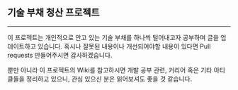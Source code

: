 ## 기술 부채 청산 프로젝트

---

이 프로젝트는 개인적으로 안고 있는 기술 부채를 하나씩 털어내고자 공부하며 글을 업데이트하고 있습니다. 혹시나 잘못된 내용이나 개선되어야할 내용이 있다면 Pull requests 만들어주시면 감사하겠습니다. 

뿐만 아니라 이 프로젝트의 Wiki를 참고하시면 개발 공부 관련, 커리어 혹은 기타 아티클들을 정리하고 있으니, 관심 있으신 분은 읽어보셔도 좋을 것 같습니다.
